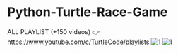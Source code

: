 # Python-Turtle-Race-Game
ALL PLAYLIST (+150 videos) 👉 https://www.youtube.com/c/TurtleCode/playlists
![1](https://user-images.githubusercontent.com/85156399/178202223-c004d57c-8620-4a09-ba68-1e55fc706ee5.png)
![1](https://user-images.githubusercontent.com/85156399/179478833-feb0b118-e0e2-44af-87e3-e48c43be087a.png)
